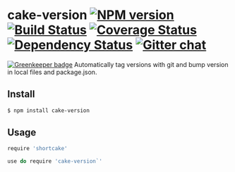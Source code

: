 # cake-version [![NPM version][npm-img]][npm-url] [![Build Status][travis-img]][travis-url] [![Coverage Status][coveralls-img]][coveralls-url] [![Dependency Status][dependency-img]][dependency-url] [![Gitter chat][gitter-img]][gitter-url]

[![Greenkeeper badge](https://badges.greenkeeper.io/zeekay/cake-version.svg)](https://greenkeeper.io/)
Automatically tag versions with git and bump version in local files and
package.json.

## Install
```bash
$ npm install cake-version
```

## Usage
```coffee
require 'shortcake'

use do require 'cake-version`'
```

[travis-img]:     https://img.shields.io/travis/zeekay/cake-version.svg
[travis-url]:     https://travis-ci.org/zeekay/cake-version
[coveralls-img]:  https://coveralls.io/repos/zeekay/cake-version/badge.svg?branch=master&service=github
[coveralls-url]:  https://coveralls.io/github/zeekay/cake-version?branch=master
[dependency-url]: https://david-dm.org/zeekay/cake-version
[dependency-img]: https://david-dm.org/zeekay/cake-version.svg
[npm-img]:        https://img.shields.io/npm/v/cake-version.svg
[npm-url]:        https://www.npmjs.com/package/cake-version
[gitter-img]:     https://badges.gitter.im/join-chat.svg
[gitter-url]:     https://gitter.im/zeekay/hi

<!-- not used -->
[downloads-img]:     https://img.shields.io/npm/dm/cake-version.svg
[downloads-url]:     http://badge.fury.io/js/cake-version
[devdependency-img]: https://david-dm.org/zeekay/cake-version/dev-status.svg
[devdependency-url]: https://david-dm.org/zeekay/cake-version#info=devDependencies
